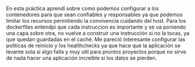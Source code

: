 En esta práctica aprendí sobre como podemos configurar a los contenedores para que sean confiables y responsables ya que podemos limitar los recursos permitiendo la convivencia cuidando del host. Para los dockerfiles entendpi que cada instruccion es importante y se va poniendo una capa sobre otra, no vuelve a construir una instrucción si no la tocas, ya que quedan guardadas en el caché. Me pareció interesante configurar las políticas de reinicio y los healthchecks ya que hace que la aplicación se levante sola si algo falla y muy util para prontos proyectos porque no sirve de nada hacer una aplicación increíble si los datos se pierden.
